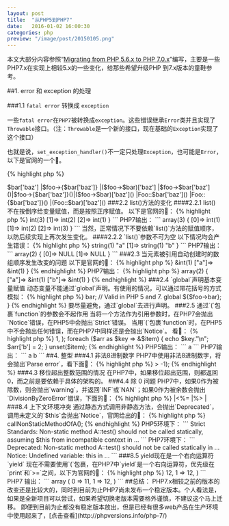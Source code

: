 ```yaml
---
layout: post
title:  "从PHP5到PHP7"
date:   2016-01-02 16:00:30
categories: php
preview: "/image/post/20150105.png"
---
```


本文大部分内容参照“[Migrating from PHP 5.6.x to PHP 7.0.x](http://php.net/manual/en/migration70.php)”编写，主要是一些PHP7.x在实现上相较5.x的一些变化，给那些希望升级PHP 到7.x版本的童鞋参考。

##1. error 和 exception 的处理

###1.1 `fatal error` 转换成 `exception`

一些`fatal error`在`PHP7`被转换成`exception`。这些错误继承`Error`类并且实现了`Throwable`接口。（注：`Throwable`是一个新的接口，现在基础的`Exception`实现了这个接口）

也就是说，`set_exception_handler()`不一定只处理`Exception`，也可能是`Error`，以下是官网的一个🌰。

{% highlight php %}
<?php
// PHP 5 era code that will break.
function handler(Exception $e) { ... }
set_exception_handler('handler');

// PHP 5 and 7 compatible.
function handler($e) { ... }

// PHP 7 only.
function handler(Throwable $e) { ... }

{% endhighlight %}

另外关于`try catch`的写法也需要注意：
{% highlight php %}
try{
    ...
} catch(\Exception $e) {    //这里要注意是Exception or Error or Throwable
    ...
}
{% endhighlight %}

关于错误的详细描述：[Errors in PHP7](http://php.net/manual/en/language.errors.php7.php)

###1.2 所有的`E_STRICT`错误都被重新归类到其他的错误级别，`E_STRICT`依然被保留。

{% highlight php %}
<?php

error_reporting(E_ALL|E_STRICT);

class MyTest{
    function func(){
        echo "none static";
    }

}

//PHP 5.x : Strict Standards: Non-static method MyTest::func() ...
//PHP 7.X : Deprecated: Non-static method MyTest::func() ...
MyTest::func();
{% endhighlight %}

具体的分类参考下表：

|Situation|New level/behaviour
|-----------------------------------------------|---------------------------------
|Indexing by a resource                         |E_NOTICE
|Abstract static methods                        |Notice removed, triggers no error
|"Redefining" a constructor                     |Notice removed, triggers no error
|Signature mismatch during inheritance          |E_WARNING
|Same (compatible) property in two used traits  |Notice removed, triggers no error
|Accessing static property non-statically       |E_NOTICE
|Only variables should be assigned by reference |E_NOTICE
|Only variables should be passed by reference   |E_NOTICE
|Calling non-static methods statically          |E_DEPRECATED
 
##2. 变量的处理

PHP7编译源文件时使用虚拟语法树（abstract syntax tree）。它能带来很多方面的改进，这些改进都是由于之前受制于老版本的编译器而无法实现的。详细如下：

###2.1 非直接访问变量、属性、方法

非直接访问变量，现在会严格按照从左到右的顺序解析，参考下表：

|Expression|PHP 5 interpretation|PHP 7 interpretation
|-------------------|---------------------|---------------------
|$$foo['bar']['baz']|${$foo['bar']['baz']}|($$foo)['bar']['baz']
|$foo->$bar['baz']  |$foo->{$bar['baz']}  |($foo->$bar)['baz']
|$foo->$bar['baz']()|$foo->{$bar['baz']}()|($foo->$bar)['baz']()
|Foo::$bar['baz']() |Foo::{$bar['baz']}() |(Foo::$bar)['baz']()

###2.2 list()方法的变化

####2.2.1 list() 不在按倒序给变量赋值，而是按照正序赋值。

以下是官网的🌰：

{% highlight php %}
<?php
    list($a[], $a[], $a[]) = [1, 2, 3];
    var_dump($a);

{% endhighlight %}

PHP5输出：

```
array(3) {
    [0]=>
    int(3)
    [1]=>
    int(2)
    [2]=>
    int(1)
}
```

PHP7输出：

```
array(3) {
    [0]=>
    int(1)
    [1]=>
    int(2)
    [2]=>
    int(3)
}
```

当然，正常情况下不要依赖`list()`方法的赋值顺序，以防后续实现上再次发生变化。

####2.2.2 `list()`参数不可为空

以下情况均会产生错误：

{% highlight php %}
<?php
    list() = $a;
    list(,,) = $a;
    list($x, list(), $y) = $a;

{% endhighlight %}

####2.2.3 `list()`不能用作字符串的切割

如果有类似的需求，使用`str_split()`代替。

{% highlight php %}
<?php
    $str = 'abcde';
    list($a, $b) = $str;
    var_dump(array($a, $b));

{% endhighlight %}
PHP5输出：

```
array(2) {
    [0]=>
    string(1) "a"
    [1]=>
    string(1) "b"
}
```

PHP7输出：

```
array(2) {
    [0]=>
    NULL
    [1]=>
    NULL
}
```

###2.3 当元素被引用自动创建时的数组顺序发生改变的问题

以下是官网的🌰：

{% highlight php %}
<?php
    $array = [];
    $array["a"] =& $array["b"];
    $array["b"] = 1;
    var_dump($array);
{% endhighlight %}

PHP5输出：

{% highlight php %}
array(2) {
  ["b"]=>
  &int(1)
  ["a"]=>
  &int(1)
}
{% endhighlight %}

PHP7输出：

{% highlight php %}
array(2) {
  ["a"]=>
  &int(1)
  ["b"]=>
  &int(1)
}
{% endhighlight %}

###2.4 `global`声明基本变量赋值

动态变量不能通过`global`声明。有使用的情况，可以通过带花括号的方式模拟：

{% highlight php %}
<?php
function f() {
    // Valid in PHP 5 only.
    global $$foo->bar;

    // Valid in PHP 5 and 7.
    global ${$foo->bar};
}
{% endhighlight %}

要尽量避免，通过`global`去进行声明。

###2.5 通过`(`包裹`function`的参数会不起作用

当将一个方法作为引用参数时，在PHP7会抛出`Notice`错误，在PHP5中会抛出`Strict`错误。
当用`(`包裹`function`时，在PHP5中不会抛出任何错误，而在PHP7中同样还是会抛出`Notice`。
看🌰：

{% highlight php %}
<?php

error_reporting(E_ALL|E_STRICT);

function param() {
    return array(1, 2, 3);
}

function test(&$a) {
    var_export($a);
}

//PHP5 : Strict Standards: Only variables should be passed by reference in...
//PHP7 : Notice: Only variables should be passed by reference in ...
test(param());

//PHP5 : NO ERROR
//PHP7 : Notice: Only variables should be passed by reference in ...
test((param()));

{% endhighlight %}

##3. foreach

###3.1 `foreach`不在改变数组的内部指针

数组的内部指针将不会随着`foreach`的迭代发生变化，下面是官网的🌰：

{% highlight php %}
<?php
$array = [0, 1, 2];
foreach ($array as &$val) {
    var_dump(current($array));
}

{% endhighlight %}

PHP5的输出：

```
int(1)
int(2)
bool(false)
```

PHP7的输出

```
int(0)
int(0)
int(0)
```

###3.2 `foreach`的`by-value`和`by-reference`

遍历值的模式下，`foreach`的操作是遍历数组的备份而不是数组本身，所以在遍历的过程中对数组的修改不会生效。
引用模式下，`foreach`会在遍历的过程中记录数组的变化并会即可生效，看下面的🌰：

{% highlight php %}
<?php

$arr = array(
    'a' => 1,
);

foreach ($arr as $key => &$item) {
    echo $key."\n";
    $arr['b'] = 2;
}

unset($item);

{% endhighlight %}

PHP5输出：

```
a
```

PHP7输出：

```
a
b
```

##4. 整型

###4.1 非法8进制数字

PHP7中使用非法8进制数字，将会抛出`Parse error`，看下面🌰：

{% highlight php %}
<?php

//PHP5 : 非法8进制数字会进行转换，$a = 01
//PHP7 : Parse error: Invalid numeric literal in ...
$a = 0187;

{% endhighlight %}

###4.2 负数移位

PHP7中数字移位如果是负数，会抛出[ArithmeticError](http://php.net/manual/en/class.arithmeticerror.php)（注：`ArithmeticError`是PHP7中新加入的错误类型，表示计算型错误），下面是官网的一个🌰：

{% highlight php %}
<?php
//PHP5 : echo int(0)
//PHP7 : Fatal error: Uncaught ArithmeticError: Bit shift by negative number in...
var_dump(1 >> -1);
{% endhighlight %}

###4.3 移位超出整数范围的情况

在PHP7中，如果移位超出范围，则都返回0，而之前是要依赖于具体的架构的。

###4.4 除 0 问题

PHP7中，如果0作为被除数，则会抛出`warning`，并返回`INF`或`NAN`；如果0作为被余数会抛出`DivisionByZeroError`错误，下面的🌰：

{% highlight php %}
<?php

//PHP5 : Warning: Division by zero in ..., return false
//PHP7 : Warning: Division by zero in ..., return NAN
echo (0/0)."\n";

//PHP5 : Warning: Division by zero in ..., return false
//PHP7 : Warning: Division by zero in ..., return INF
echo (3/0)."\n";

//PHP5 : Warning: Division by zero in ..., return false
//PHP7 : Fatal error: Uncaught DivisionByZeroError: Modulo by zero in ...
echo (0%0)."\n";

{% endhighlight %}

##5. 字符串

###5.1 16进制字符串不再当做数字处理

下面是官网的🌰：

{% highlight php %}
<?php
    //PHP5 : bool(true)
    //PHP7 : bool(false)
    var_dump("0x123" == "291");
    //PHP5 : bool(true)
    //PHP7 : bool(false)
    var_dump(is_numeric("0x123"));
    //PHP5 : int(15)
    //PHP7 : int(0)
    var_dump("0xe" + "0x1");
    //PHP5 : string(2) "oo"
    //PHP7 : Notice: A non well formed numeric value encountered in ...
    var_dump(substr("foo", "0x1"));

{% endhighlight %}

###5.2 \u{ 引起的错误

PHP7引入的新特性[Unicode codepoint escape syntax](http://php.net/manual/en/migration70.new-features.php#migration70.new-features.unicode-codepoint-escape-syntax)，可以支持unicode字符编码的展示。这样带来一个问题，如果原来使用的字符包含`\u{`会引发PHP报错，看下面的🌰：

{% highlight php %}
<?php
echo "\u{9999}\n";
echo "\u{0009999}\n";
echo "\u{测试文本";

{% endhighlight %}

PHP5输出：

```
\u{9999}
\u{0009999}
\u{测试文本
```

PHP7:

```
Parse error: Invalid UTF-8 codepoint escape sequence in ...
```

如果要使用这种字符，需要将`\u{`前面的`\`转义，或者使用单引号。

##6 移除的方法

###6.1 call_user_method() 和 call_user_method_array()

|移除方法|替换方法
|------------------------|----------------------
|call_user_method()      |call_user_func()
|call_user_method_array()|call_user_func_array()

###5.2 mcrypt()

|移除方法|替换方法
|------------------------------------------------------|-----------------------
|mcrypt_generic_end()                                  |mcrypt_generic_deinit()
|mcrypt_ecb(), mcrypt_cbc(), mcrypt_cfb(), mcrypt_ofb()|mcrypt_decrypt() 

###5.3 intl()

|移除方法|替换方法
|-------------------------|----------------------------------
|datefmt_set_timezone_id()|IntlDateFormatter::setTimeZoneID() 
|datefmt_set_timezone()   |IntlDateFormatter::setTimeZone()


###6.4 set_magic_quotes_runtime()

移除set_magic_quotes_runtime(), magic_quotes_runtime()这两个方法，这两个方法之前主要是配合[魔法引号](http://php.net/manual/zh/security.magicquotes.php)使用的，在5.4版本中，已经将魔法引号废弃了。

###5.5 set_socket_blocking()

|移除方法|替换方法
|---------------------|---------------------
|set_socket_blocking()|stream_set_blocking() 

###6.6 dl()

dl()用来运行时载入PHP扩展，在5.3版本时一些SAPI已经将其移除，PHP7中 PHP-FPM 中将其移除。目前CLI和嵌入式SAPI依然保留此功能。

###6.7 GD()

GD扩展不在支持`PostScript Type1 font`，所以以下相关的方法被删除：

* imagepsbbox()
* imagepsencodefont()
* imagepsextendfont()
* imagepsfreefont()
* imagepsloadfont()
* imagepsslantfont()
* imagepstext()

建议使用新版的 `TrueType` 作为替换。

##7. ini 指令移除

* always_populate_raw_post_data
* asp_tags
* xsl.security_prefs

##8. 其他不兼容项

###8.1 不能将`new`的实例的引用给变量赋值，下面是🌰：

{% highlight php %}
<?php
class C {}

//PHP7 : Parse error: syntax error, unexpected 'new' (T_NEW) in
$c =& new C;

//It's OK
$a = new C;
$c =& $a;
{% endhighlight %}

###8.2 非法的`class`,`interface`,`trait`的命名

以下名字不能用作`class`,`interface`,`trait`的命名：

* bool
* int
* float
* string
* NULL
* TRUE
* FALSE

以下名字暂时不会引发错误，但不建议使用：

* resource
* object
* mixed
* numeric

###8.3 ASP 和 PHP脚本标签移除

|打开标签|关闭标签
|-----------------------|---------
|<%                     |%>
|<%=                    |%>
|<script language="php">|</script>

###8.4 上下文环境冲突

通过静态方式调用非静态方法，会抛出`Deprecated`，调用未定义的`$this`会抛出`Notice`，官网给出的🌰：

{% highlight php %}
<?php
class A {
    public function test() { var_dump($this); }
}

// Note: Does NOT extend A
class B {
    public function callNonStaticMethodOfA() { A::test(); }
}

(new B)->callNonStaticMethodOfA();
{% endhighlight %}

PHP5环境下：
```
Strict Standards: Non-static method A::test() should not be called statically, assuming $this from incompatible context in ...
```

PHP7环境下：
```
Deprecated: Non-static method A::test() should not be called statically in ...
Notice: Undefined variable: this in ...
```

###8.5 yield现在是一个右向运算符

`yield` 现在不需要使用`(`包裹，在PHP7中`yield`是一个右向运算符，优先级在`print`和`>=`之间，以下为官网的🌰：

{% highlight php %}
<?php
echo yield -1;
// Was previously interpreted as
echo (yield) - 1;
// And is now interpreted as
echo yield (-1);

yield $foo or die;
// Was previously interpreted as
yield ($foo or die);
// And is now interpreted as
(yield $foo) or die;

{% endhighlight %}

###8.6 方法参数不能同名

以下代码会引发`E_COMPILE_ERROR`：

{% highlight php %}
<?php
//PHP7 : Fatal error: Redefinition of parameter $b in ...
function test($a, $b, $b) {

}
{% endhighlight %}

###8.7 switch 语句不能有多个`default`代码块

以下代码会引发`E_COMPILE_ERROR`：

{% highlight php %}
<?php

//PHP7 : Fatal error: Switch statements may only contain one default clause in ...
switch (1) {
    case 1:
    break;
    default:
    break;
    default:
    break;
}
{% endhighlight %}

###8.8 移除$HTTP_RAW_POST_DATA

使用[php://input](http://php.net/manual/en/wrappers.php.php#wrappers.php.input)代替`$HTTP_RAW_POST_DATA`

###8.9 移除`#`符号在.ini文件中的注释

`.ini`不支持`#`表示注释，需要使用`;`代替，同时受影响的还有`parse_ini_file()`和`parse_ini_string()`的实现。

###8.8 JSON扩展用JSOND代替

这项改变，主要带来两个影响：
* 数字必须不能以`.`结尾
* 科学计数法标识`e`的前面不能是`.`，例如：`3.e3`为非法的，必须用`3.0e3`或`3e3`

###8.9 在数值溢出的时候，内部函数将会失败

如果浮点数过大，在转换时无法以整数表示，会抛出`warning`，并返回`null`。之前的处理方式是将整数截断。

###8.10 自定义会话处理器的返回值修复

之前自定义`session`处理器中，如果函数返回的不是 `false`, 也不是 `-1` 会引发 `fatal error`,现在如果函数返回值不是 `boolean`, `-1`, `0`，函数调用失败，引发 `warning`错误。

###8.11 func_get_arg() 和 func_get_args()返回当前参数值

在之前的版本中，func_get_arg() 和 func_get_args()返回最原始的方法参数，即使产生变化也会返回原始的数据，PHP7中返回当前最新数据，看下面🌰：

{% highlight php %}
<?php

error_reporting(E_ALL|E_STRICT);

function a($a, $b){
    $a = 11;
    var_export(func_get_args());
}

a(12,12);

{% endhighlight %}

PHP5 输出：
```
array (
  0 => 12,
  1 => 12,
)
```

PHP7 输出：
```
array (
  0 => 11,
  1 => 12,
)
```

##总结：
PHP7.x相较之前的版本的改变还是比较大的，同时到目前为止PHP7尚未发布一个稳定版本。个人看法是，如果是全新项目可以尝试，如果希望切换老版本需要格外谨慎，不建议这个马上迁移。

即便到目前为止都没有稳定版本放出，但是已经有很多web产品在生产环境中使用起来了，[点击查看](http://phpversions.info/php-7/)




